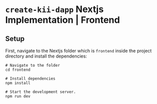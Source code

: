 # `create-kii-dapp` Nextjs Implementation | Frontend

## Setup
First, navigate to the Nextjs folder which is `frontend` inside the project directory and install the dependencies:

```shell
# Navigate to the folder
cd frontend

# Install dependencies
npm install

# Start the development server.
npm run dev
```